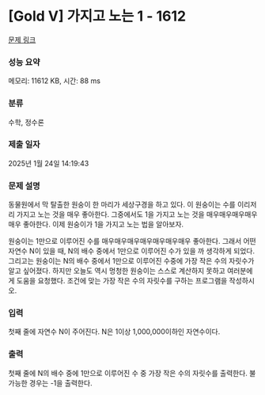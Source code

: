 # [Gold V] 가지고 노는 1 - 1612 

[문제 링크](https://www.acmicpc.net/problem/1612) 

### 성능 요약

메모리: 11612 KB, 시간: 88 ms

### 분류

수학, 정수론

### 제출 일자

2025년 1월 24일 14:19:43

### 문제 설명

<p>동물원에서 막 탈출한 원숭이 한 마리가 세상구경을 하고 있다. 이 원숭이는 수를 이리저리 가지고 노는 것을 매우 좋아한다. 그중에서도 1을 가지고 노는 것을 매우매우매우매우매우 좋아한다. 이제 원숭이가 1을 가지고 노는 법을 알아보자.</p>

<p>원숭이는 1만으로 이루어진 수를 매우매우매우매우매우매우매우 좋아한다. 그래서 어떤 자연수 N이 있을 때, N의 배수 중에서 1만으로 이루어진 수가 있을 까 생각하게 되었다. 그리고는 원숭이는 N의 배수 중에서 1만으로 이루어진 수중에 가장 작은 수의 자릿수가 알고 싶어졌다. 하지만 오늘도 역시 멍청한 원숭이는 스스로 계산하지 못하고 여러분에게 도움을 요청했다. 조건에 맞는 가장 작은 수의 자릿수를 구하는 프로그램을 작성하시오.</p>

### 입력 

 <p>첫째 줄에 자연수 N이 주어진다. N은 1이상 1,000,000이하인 자연수이다.</p>

### 출력 

 <p>첫째 줄에 N의 배수 중에 1만으로 이루어진 수 중 가장 작은 수의 자릿수를 출력한다. 불가능한 경우는 -1을 출력한다.</p>

